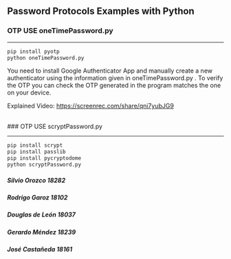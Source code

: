 ## Password Protocols Examples with Python
### OTP USE oneTimePassword.py
<hr>

```python
pip install pyotp
python oneTimePassword.py
```
You need to install Google Authenticator App and manually create a new authenticator using the information given in oneTimePassword.py .
To verify the OTP you can check the OTP generated in the program matches the one on your device.

Explained Video:
https://screenrec.com/share/qni7yubJG9

<br>
### OTP USE scryptPassword.py
<hr>

```python
pip install scrypt
pip install passlib
pip install pycryptodome
python scryptPassword.py
```

##### Silvio Orozco 18282
##### Rodrigo Garoz 18102
##### Douglas de León 18037
##### Gerardo Méndez 18239
##### José Castañeda 18161
